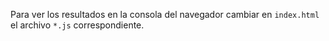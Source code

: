 Para ver los resultados en la consola del navegador cambiar en `index.html` el archivo `*.js` correspondiente.